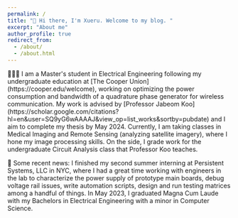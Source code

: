 ```yaml
---
permalink: /
title: "👋 Hi there, I'm Xueru. Welcome to my blog. "
excerpt: "About me"
author_profile: true
redirect_from: 
  - /about/
  - /about.html
---
```

<p>👩🏻‍🎓 I am a Master's student in Electrical Engineering following my undergraduate education at [The Cooper Union](https://cooper.edu/welcome), working on optimizing the power consumption and bandwidth of a quadrature phase generator for wireless communication. My work is advised by [Professor Jabeom Koo](https://scholar.google.com/citations?hl=en&user=SQ9yG6wAAAAJ&view_op=list_works&sortby=pubdate) and I aim to complete my thesis by May 2024. Currently, I am taking classes in Medical Imaging and Remote Sensing (analyzing satellite imagery), where I hone my image processing skills. On the side, I grade work for the undergraduate Circuit Analysis class that Professor Koo teaches.</p>
  
<p>📰 Some recent news: I finished my second summer interning at Persistent Systems, LLC in NYC, where I had a great time working with engineers in the lab to characterize the power supply of prototype main boards, debug voltage rail issues, write automation scripts, design and run testing matrices among a handful of things. In May 2023, I graduated Magna Cum Laude with my Bachelors in Electrical Engineering with a minor in Computer Science.</p>
